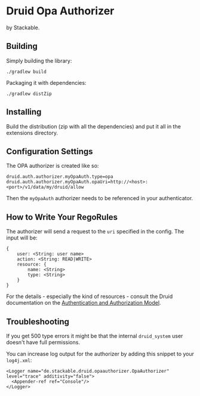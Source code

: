 # Druid Opa Authorizer

by Stackable.

## Building
Simply building the library:

    ./gradlew build

Packaging it with dependencies:

    ./gradlew distZip

## Installing
Build the distribution (zip with all the dependencies) and put it all in the extensions directory.

## Configuration Settings
The OPA authorizer is created like so:

    druid.auth.authorizer.myOpaAuth.type=opa
    druid.auth.authorizer.myOpaAuth.opaUri=http://<host>:<port>/v1/data/my/druid/allow

Then the `myOpaAuth` authorizer needs to be referenced in your authenticator.

## How to Write Your RegoRules

The authorizer will send a request to the `uri` specified in the config. The input will be:

    {
        user: <String: user name>
        action: <String: READ|WRITE>
        resource: {
            name: <String>
            type: <String>
        }
    }

For the details - especially the kind of resources - consult the Druid documentation on the [Authentication and Authorization Model](https://druid.apache.org/docs/latest/operations/security-user-auth.html#authentication-and-authorization-model).

## Troubleshooting

If you get 500 type errors it might be that the internal `druid_system` user doesn't have full permissions.

You can increase log output for the authorizer by adding this snippet to your `log4j.xml`:

    <Logger name="de.stackable.druid.opaauthorizer.OpaAuthorizer" level="trace" additivity="false">
      <Appender-ref ref="Console"/>
    </Logger>